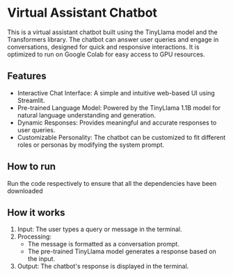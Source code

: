 # Virtual Assistant Chatbot
This is a virtual assistant chatbot built using the TinyLlama model and the Transformers library. The chatbot can answer user queries and engage in conversations, designed for quick and responsive interactions. It is optimized to run on Google Colab for easy access to GPU resources.
## Features
- Interactive Chat Interface: A simple and intuitive web-based UI using Streamlit.
- Pre-trained Language Model: Powered by the TinyLlama 1.1B model for natural language understanding and generation.
- Dynamic Responses: Provides meaningful and accurate responses to user queries.
- Customizable Personality: The chatbot can be customized to fit different roles or personas by modifying the system prompt.
## How to run
Run the code respectively to ensure that all the dependencies have been downloaded
## How it works
1. Input: The user types a query or message in the terminal.
2. Processing:
    - The message is formatted as a conversation prompt.
    - The pre-trained TinyLlama model generates a response based on the input.
3. Output: The chatbot's response is displayed in the terminal.
